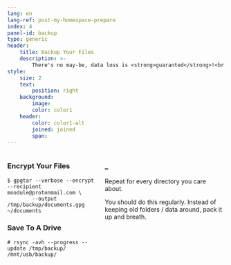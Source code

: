 ```yaml
---
lang: en
lang-ref: post-my-homespace-prepare
index: 4
panel-id: backup
type: generic
header:
    title: Backup Your Files
    description: >-
        There's no may-be, data loss is <strong>guaranted</strong>!<br />Hopefully you're feeling the urge to backup this time?
style:
    size: 2
    text:
        position: right
    background:
        image:
        color: color1
    header:
        color: color1-alt
        joined: joined
        span:
---
```

<div class="inner columns aligned">
    <div class="span-4">
        <h3 class="major">Encrypt Your Files</h3>
        <pre><code>$ gpgtar --verbose --encrypt --recipient moodule@protonmail.com \
        --output /tmp/backup/documents.gpg ~/documents</code></pre>
        <h3 class="major">Save To A Drive</h3>
        <pre><code># rsync -avh --progress --update /tmp/backup/ /mnt/usb/backup/</code></pre>
    </div>
    <div class="span-3">
        <h3 class="major">_</h3>
        <p>Repeat for every directory you care about.</p>
        <p>You should do this regularly.
        Instead of keeping old folders / data around, pack it up and breath.</p>
    </div>
</div>


